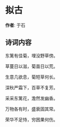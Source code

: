 # 拟古

**作者**: 于石

## 诗词内容

东篱有佳菊，埋没野草傍。

草蔓日以滋，菊苗日以荒。

生意几欲息，菊短草何长。

深秋严霜下，百草不复芳。

采采东篱花，澹然发幽香。

万物各有时，盛衰固其常。

荣华不足恃，穷困果何伤。

